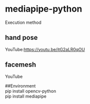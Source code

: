 # mediapipe-python  
Execution method  

## hand pose  
YouTube:https://youtu.be/itG2aLR0qOU  
## facemesh  
YouTube  

##Environment  
pip install opencv-python  
pip install mediapipe
